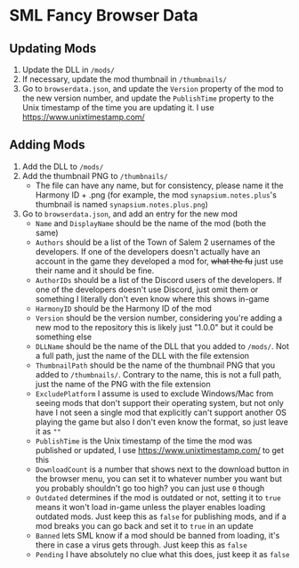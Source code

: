 # SML Fancy Browser Data
## Updating Mods
 1. Update the DLL in `/mods/`
 2. If necessary, update the mod thumbnail in `/thumbnails/`
 3. Go to `browserdata.json`, and update the `Version` property of the mod to the new version number, and update the `PublishTime` property to the Unix timestamp of the time you are updating it. I use https://www.unixtimestamp.com/
## Adding Mods
 1. Add the DLL to `/mods/`
 2. Add the thumbnail PNG to `/thumbnails/`
	 - The file can have any name, but for consistency, please name it the Harmony ID + .png (for example, the mod `synapsium.notes.plus`'s thumbnail is named `synapsium.notes.plus.png`)
 3. Go to `browserdata.json`, and add an entry for the new mod
	 - `Name` and `DisplayName` should be the name of the mod (both the same)
	 - `Authors` should be a list of the Town of Salem 2 usernames of the developers. If one of the developers doesn't actually have an account in the game they developed a mod for, ~~what the fu~~ just use their name and it should be fine.
	 - `AuthorIDs` should be a list of the Discord users of the developers. If one of the developers doesn't use Discord, just omit them or something I literally don't even know where this shows in-game
	 - `HarmonyID` should be the Harmony ID of the mod
	 - `Version` should be the version number, considering you're adding a new mod to the repository this is likely just "1.0.0" but it could be something else
	 - `DLLName` should be the name of the DLL that you added to `/mods/`. Not a full path, just the name of the DLL with the file extension
	 - `ThumbnailPath` should be the name of the thumbnail PNG that you added to `/thumbnails/`. Contrary to the name, this is not a full path, just the name of the PNG with the file extension
	 - `ExcludePlatform` I assume is used to exclude Windows/Mac from seeing mods that don't support their operating system, but not only have I not seen a single mod that explicitly can't support another OS playing the game but also I don't even know the format, so just leave it as `""`
	 - `PublishTime` is the Unix timestamp of the time the mod was published or updated, I use https://www.unixtimestamp.com/ to get this
	 - `DownloadCount` is a number that shows next to the download button in the browser menu, you can set it to whatever number you want but you probably shouldn't go too high? you can just use `0` though
	 - `Outdated` determines if the mod is outdated or not, setting it to `true` means it won't load in-game unless the player enables loading outdated mods. Just keep this as `false` for publishing mods, and if a mod breaks you can go back and set it to `true` in an update
	 - `Banned` lets SML know if a mod should be banned from loading, it's there in case a virus gets through. Just keep this as `false`
	 - `Pending` I have absolutely no clue what this does, just keep it as `false`